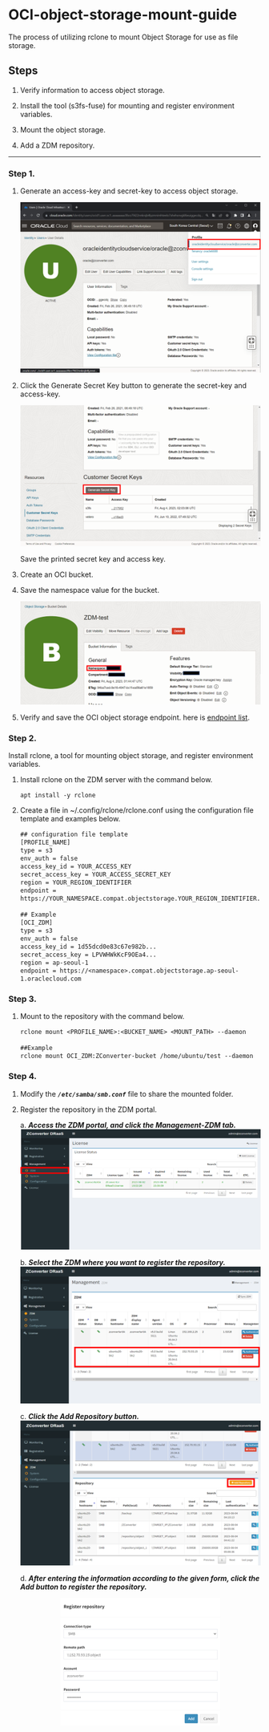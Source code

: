 # OCI-object-storage-mount-guide
The process of utilizing rclone to mount Object Storage for use as file storage.

## Steps
1. Verify information to access object storage.

2. Install the tool (s3fs-fuse) for mounting and register environment variables.

3. Mount the object storage.

4. Add a ZDM repository.

---

### Step 1.
1.	Generate an access-key and secret-key to access object storage.

    ![user.png](/images/user.png)

2.	Click the Generate Secret Key button to generate the secret-key and access-key.

    ![user.png](/images/create_secretkey.png)

    Save the printed secret key and access key.

3.	Create an OCI bucket.

4.	Save the namespace value for the bucket.

    ![namespace.png](/images/namespace.png)

5.	Verify and save the OCI object storage endpoint. here is [endpoint list](https://docs.oracle.com/en-us/iaas/api/#/en/s3objectstorage/).

### Step 2.
Install rclone, a tool for mounting object storage, and register environment variables.

1.	Install rclone on the ZDM server with the command below.
    ```
    apt install -y rclone
    ```

2.	Create a file in ~/.config/rclone/rclone.conf using the configuration file template and examples below.
    ```
    ## configuration file template
    [PROFILE_NAME]
    type = s3
    env_auth = false
    access_key_id = YOUR_ACCESS_KEY
    secret_access_key = YOUR_ACCESS_SECRET_KEY
    region = YOUR_REGION_IDENTIFIER
    endpoint = https://YOUR_NAMESPACE.compat.objectstorage.YOUR_REGION_IDENTIFIER.oraclecloud.com

    ## Example
    [OCI_ZDM]
    type = s3
    env_auth = false
    access_key_id = 1d55dcd0e83c67e982b...
    secret_access_key = LPVWHWkKcF9OEa4...
    region = ap-seoul-1
    endpoint = https://<namespace>.compat.objectstorage.ap-seoul-1.oraclecloud.com
    ```

### Step 3.

1.	Mount to the repository with the command below.
    ```
    rclone mount <PROFILE_NAME>:<BUCKET_NAME> <MOUNT_PATH> --daemon

    ##Example
    rclone mount OCI_ZDM:ZConverter-bucket /home/ubuntu/test --daemon
    ```

### Step 4.
1.	Modify the ***`/etc/samba/smb.conf`*** file to share the mounted folder.

2.	Register the repository in the ZDM portal.
    
    a.	***Access the ZDM portal, and click the Management-ZDM tab.***
        ![zdm.png](/images/zdm.png)

    b.	***Select the ZDM where you want to register the repository.***
        ![select.png](/images/select.png)

    c.	***Click the Add Repository button.***
        ![add_repository.png](/images/add_repository.png)

    d.	***After entering the information according to the given form, click the Add button to register the repository.***
    <p align="center">
        <img src="../images/register_repository.png" alt="register_repository"/>
    </p>

